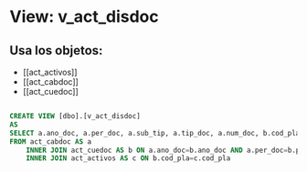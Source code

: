# View: v_act_disdoc

## Usa los objetos:
- [[act_activos]]
- [[act_cabdoc]]
- [[act_cuedoc]]

```sql

CREATE VIEW [dbo].[v_act_disdoc]
AS
SELECT a.ano_doc, a.per_doc, a.sub_tip, a.tip_doc, a.num_doc, b.cod_pla, a.cod_suc, a.cod_cco, a.cod_cl1, a.cod_cl2, a.cod_cl3, b.cod_bod, c.cod_clas, b.cod_ter, c.cto_pes, a.fec_doc
FROM act_cabdoc AS a 
	INNER JOIN act_cuedoc AS b ON a.ano_doc=b.ano_doc AND a.per_doc=b.per_doc AND a.sub_tip=b.sub_tip AND a.num_doc=b.num_doc
	INNER JOIN act_activos AS c ON b.cod_pla=c.cod_pla

```
